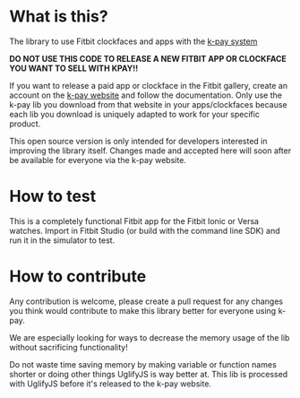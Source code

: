 # What is this?
The library to use Fitbit clockfaces and apps with the <a href="https://k-pay.io" target="_blank">k-pay system</a>

**DO NOT USE THIS CODE TO RELEASE A NEW FITBIT APP OR CLOCKFACE YOU WANT TO SELL WITH KPAY!!** 

If you want to release a paid app or clockface in the Fitbit gallery, create an account on the <a href="https://k-pay.io" target="_blank">k-pay website</a> and follow the documentation. 
Only use the k-pay lib you download from that website in your apps/clockfaces because each lib you download is uniquely adapted to work for your specific product.

This open source version is only intended for developers interested in improving the library itself. Changes made and accepted here will soon after be available for everyone via the k-pay website.

# How to test
This is a completely functional Fitbit app for the Fitbit Ionic or Versa watches. Import in Fitbit Studio (or build with the command line SDK) and run it in the simulator to test.

# How to contribute
Any contribution is welcome, please create a pull request for any changes you think would contribute to make this library better for everyone using k-pay.

We are especially looking for ways to decrease the memory usage of the lib without sacrificing functionality!

Do not waste time saving memory by making variable or function names shorter or doing other things UglifyJS is way better at. This lib is processed with UglifyJS before it's released to the k-pay website.
